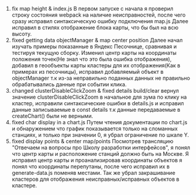 1.  fix map height & index.js
    В первом запуске с начала я проверил строку состояния webpack на наличие неисправностей, после чего сразу исправил синтаксическую ошибку подключения map.js
    Далее исправил в стилях отображение блока карты, что бы был на всю высоту.
2.  fixed getting data objectManager & map center position
    Далее начал изучать примеры показанные в Яндекс Песочнице, сравнивая и тестируя текущую сборку.
    Изменил центр карты на координаты положения точек(Не знал что это была ошибка отображения), добавил в геообъекты карты кластеры для их отображения(Как в примерах из песочницы), исправил добавляемый объект в objectManager т.к из-за неправильно поданных данных не правильно обрабатывались данные при событии клика.
3.  changed clusterDisableClickZoom & fixed details build/clear
    вернул значение clusterDisableClickZoom в начальное для зума по клику на кластер, исправили синтаксические ошибки в details.js и исправил данные записываемые в const details т.к данные передаваемые в createChart() были не верными.
4.  fixed char display in a chart.js
    Путем чтения документации по chart.js и обнаружением что график показывается только на сломанных станциях, и только при значении 0, я убрал ограничение по шкале Y.
5.  fixed display points & center map/points
    Посмотрев трансляцию "Отвечаем на вопросы про Школу разработки интерфейсов", я понял что центр карты и расположение станций должно быть на Москве. Я исправил центр карты и проанализировав координаты объектов я понял что координаты перепутаны, после чего исправил их в generate-data.js поменяв местами. Так же убрал закрашивание кластеров для отображения неисправных/исправных объектов в кластере.
